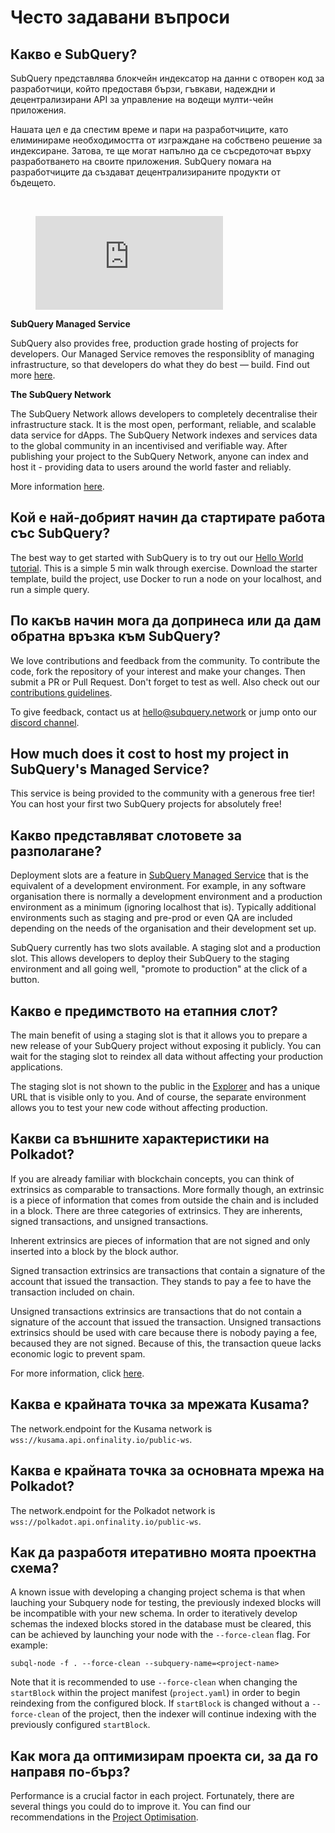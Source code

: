 # Често задавани въпроси

## Какво е SubQuery?

SubQuery представлява блокчейн индексатор на данни с отворен код за разработчици, който предоставя бързи, гъвкави, надеждни и децентрализирани API за управление на водещи мулти-чейн приложения.

Нашата цел е да спестим време и пари на разработчиците, като елиминираме необходимостта от изграждане на собствено решение за индексиране. Затова, те ще могат напълно да се съсредоточат върху разработването на своите приложения. SubQuery помага на разработчиците да създават децентрализираните продукти от бъдещето.

<br/>
<figure class="video_container">
<iframe src="https://www.youtube.com/embed/gCpVz_mkWdo" title="Представяне на SubQuery Network" frameborder="0" allow="accelerometer; autoplay; clipboard-write; encrypted-media; gyroscope; picture-in-picture" allowfullscree="true"></iframe>
</figure>

**SubQuery Managed Service**

SubQuery also provides free, production grade hosting of projects for developers. Our Managed Service removes the responsiblity of managing infrastructure, so that developers do what they do best — build. Find out more [here](/run_publish/publish.md).

**The SubQuery Network**

The SubQuery Network allows developers to completely decentralise their infrastructure stack. It is the most open, performant, reliable, and scalable data service for dApps. The SubQuery Network indexes and services data to the global community in an incentivised and verifiable way. After publishing your project to the SubQuery Network, anyone can index and host it - providing data to users around the world faster and reliably.

More information [here](/subquery_network/introduction.md).

## Кой е най-добрият начин да стартирате работа със SubQuery?

The best way to get started with SubQuery is to try out our [Hello World tutorial](/assets/pdf/Hello_World_Lab.pdf). This is a simple 5 min walk through exercise. Download the starter template, build the project, use Docker to run a node on your localhost, and run a simple query.

## По какъв начин мога да допринеса или да дам обратна връзка към SubQuery?

We love contributions and feedback from the community. To contribute the code, fork the repository of your interest and make your changes. Then submit a PR or Pull Request. Don't forget to test as well. Also check out our [contributions guidelines](../miscellaneous/contributing.html).

To give feedback, contact us at hello@subquery.network or jump onto our [discord channel](https://discord.com/invite/78zg8aBSMG).

## How much does it cost to host my project in SubQuery's Managed Service?

This service is being provided to the community with a generous free tier! You can host your first two SubQuery projects for absolutely free!

## Какво представляват слотовете за разполагане?

Deployment slots are a feature in [SubQuery Managed Service](https://managedservice.subquery.network) that is the equivalent of a development environment. For example, in any software organisation there is normally a development environment and a production environment as a minimum (ignoring localhost that is). Typically additional environments such as staging and pre-prod or even QA are included depending on the needs of the organisation and their development set up.

SubQuery currently has two slots available. A staging slot and a production slot. This allows developers to deploy their SubQuery to the staging environment and all going well, "promote to production" at the click of a button.

## Какво е предимството на етапния слот?

The main benefit of using a staging slot is that it allows you to prepare a new release of your SubQuery project without exposing it publicly. You can wait for the staging slot to reindex all data without affecting your production applications.

The staging slot is not shown to the public in the [Explorer](https://explorer.subquery.network/) and has a unique URL that is visible only to you. And of course, the separate environment allows you to test your new code without affecting production.

## Какви са външните характеристики на Polkadot?

If you are already familiar with blockchain concepts, you can think of extrinsics as comparable to transactions. More formally though, an extrinsic is a piece of information that comes from outside the chain and is included in a block. There are three categories of extrinsics. They are inherents, signed transactions, and unsigned transactions.

Inherent extrinsics are pieces of information that are not signed and only inserted into a block by the block author.

Signed transaction extrinsics are transactions that contain a signature of the account that issued the transaction. They stands to pay a fee to have the transaction included on chain.

Unsigned transactions extrinsics are transactions that do not contain a signature of the account that issued the transaction. Unsigned transactions extrinsics should be used with care because there is nobody paying a fee, becaused they are not signed. Because of this, the transaction queue lacks economic logic to prevent spam.

For more information, click [here](https://substrate.dev/docs/en/knowledgebase/learn-substrate/extrinsics).

## Каква е крайната точка за мрежата Kusama?

The network.endpoint for the Kusama network is `wss://kusama.api.onfinality.io/public-ws`.

## Каква е крайната точка за основната мрежа на Polkadot?

The network.endpoint for the Polkadot network is `wss://polkadot.api.onfinality.io/public-ws`.

## Как да разработя итеративно моята проектна схема?

A known issue with developing a changing project schema is that when lauching your Subquery node for testing, the previously indexed blocks will be incompatible with your new schema. In order to iteratively develop schemas the indexed blocks stored in the database must be cleared, this can be achieved by launching your node with the `--force-clean` flag. For example:

```shell
subql-node -f . --force-clean --subquery-name=<project-name>
```

Note that it is recommended to use `--force-clean` when changing the `startBlock` within the project manifest (`project.yaml`) in order to begin reindexing from the configured block. If `startBlock` is changed without a `--force-clean` of the project, then the indexer will continue indexing with the previously configured `startBlock`.

## Как мога да оптимизирам проекта си, за да го направя по-бърз?

Performance is a crucial factor in each project. Fortunately, there are several things you could do to improve it. You can find our recommendations in the [Project Optimisation](../build/optimisation.md).
